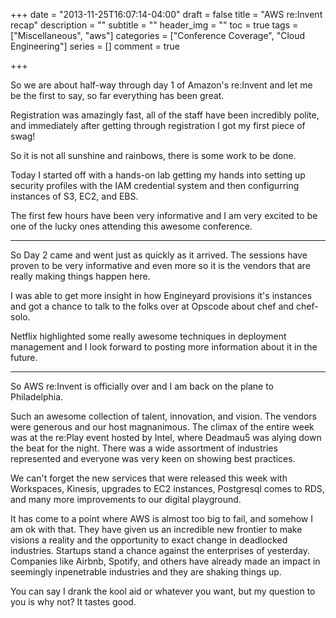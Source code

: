 +++
date = "2013-11-25T16:07:14-04:00"
draft = false
title = "AWS re:Invent recap"
description = ""
subtitle = ""
header_img = ""
toc = true
tags = ["Miscellaneous", "aws"]
categories = ["Conference Coverage", "Cloud Engineering"]
series = []
comment = true

+++

So we are about half-way through day 1 of Amazon's re:Invent and let me be the first to say, so far everything has been great.

Registration was amazingly fast, all of the staff have been incredibly polite, and immediately after getting through registration I got my first piece of swag!

So it is not all sunshine and rainbows, there is some work to be done.

Today I started off with a hands-on lab getting my hands into setting up security profiles with the IAM credential system
and then configurring instances of S3, EC2, and EBS.

The first few hours have been very informative and I am very excited to be one of the lucky ones attending this awesome conference.

<hr>

So Day 2 came and went just as quickly as it arrived. The sessions have proven to be very informative and even more so it is the vendors that are really making things happen here.

I was able to get more insight in how Engineyard provisions it's instances and got a chance to talk to the folks over at Opscode about chef and chef-solo.

Netflix highlighted some really awesome techniques in deployment management and I look forward to posting more information about it in the future.

<hr>

So AWS re:Invent is officially over and I am back on the plane to Philadelphia.

Such an awesome collection of talent, innovation, and vision. The vendors were generous and our host magnanimous.
The climax of the entire week was at the re:Play event hosted by Intel, where Deadmau5 was alying down the beat for the night.
There was a wide assortment of industries represented and everyone was very keen on showing best practices.

We can't forget the new services that were released this week with Workspaces, Kinesis, upgrades to EC2 instances, Postgresql comes to RDS, and many more improvements to our digital playground.

It has come to a point where AWS is almost too big to fail, and somehow I am ok with that. They have given us an incredible new frontier to make visions a reality
and the opportunity to exact change in deadlocked industries. Startups stand a chance against the enterprises of yesterday. Companies like Airbnb, Spotify, and others have already made an impact in seemingly
inpenetrable industries and they are shaking things up.

You can say I drank the kool aid or whatever you want, but my question to you is why not? It tastes good.

